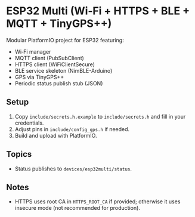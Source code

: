 # ESP32 Multi (Wi‑Fi + HTTPS + BLE + MQTT + TinyGPS++)

Modular PlatformIO project for ESP32 featuring:
- Wi‑Fi manager
- MQTT client (PubSubClient)
- HTTPS client (WiFiClientSecure)
- BLE service skeleton (NimBLE-Arduino)
- GPS via TinyGPS++
- Periodic status publish stub (JSON)

## Setup

1. Copy `include/secrets.h.example` to `include/secrets.h` and fill in your credentials.
2. Adjust pins in `include/config_gps.h` if needed.
3. Build and upload with PlatformIO.

## Topics

- Status publishes to `devices/esp32multi/status`.

## Notes

- HTTPS uses root CA in `HTTPS_ROOT_CA` if provided; otherwise it uses insecure mode (not recommended for production).